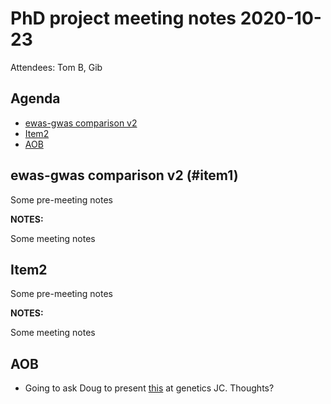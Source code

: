 # PhD project meeting notes 2020-10-23

Attendees: Tom B, Gib

## Agenda

* [ewas-gwas comparison v2](#item1) 
* [Item2](#item2)
* [AOB](#aob)

## ewas-gwas comparison v2 (#item1)

Some pre-meeting notes

__NOTES:__

Some meeting notes

## Item2

Some pre-meeting notes

__NOTES:__

Some meeting notes

## AOB

* Going to ask Doug to present [this](https://www.biorxiv.org/content/10.1101/2020.08.24.265280v1?rss=1) at genetics JC. Thoughts? 